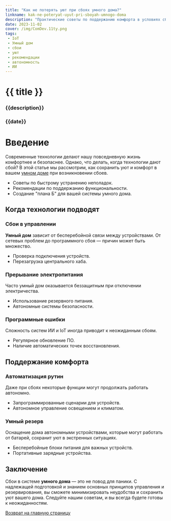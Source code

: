 ```yaml
---
title: "Как не потерять уют при сбоях умного дома?"
linkname: kak-ne-poteryat-uyut-pri-sboyah-umnogo-doma
description: "Практические советы по поддержанию комфорта в условиях сбоев систем умного дома."
date: 2023-11-02
cover: /img/ComDev.11ty.png
tags:
 - IoT
 - Умный дом
 - сбои
 - уют
 - рекомендации
 - автономность
 - ИИ
---
```


# {{ title }}
### {{description}}
### {{date}}

# Введение

Современные технологии делают нашу повседневную жизнь комфортнее и безопаснее. Однако, что делать, когда технологии дают сбой? В этой статье мы рассмотрим, как сохранить уют и комфорт в вашем [умном доме](/) при возникновении сбоев.

* Советы по быстрому устранению неполадок.
* Рекомендации по поддержанию функциональности.
* Создание "плана Б" для вашей системы умного дома.

## Когда технологии подводят

### Сбои в управлении

**Умный дом** зависит от бесперебойной связи между устройствами. От сетевых проблем до программного сбоя — причин может быть множество.

* Проверка подключения устройств.
* Перезагрузка центрального хаба.

### Прерывание электропитания

Часто умный дом оказывается беззащитным при отключении электричества.

* Использование резервного питания.
* Автономные системы безопасности.

### Программные ошибки

Сложность систем ИИ и IoT иногда приводит к неожиданным сбоям.

* Регулярное обновление ПО.
* Наличие автоматических точек восстановления.

## Поддержание комфорта

### Автоматизация рутин

Даже при сбоях некоторые функции могут продолжать работать автономно.

- Запрограммированные сценарии для устройств.
- Автономное управление освещением и климатом.

### Умный резерв

Оснащение дома автономными устройствами, которые могут работать от батарей, сохранит уют в экстренных ситуациях.

* Бесперебойные блоки питания для важных устройств.
* Портативные зарядные устройства.

## Заключение

Сбои в системе **умного дома** — это не повод для паники. С надлежащей подготовкой и знанием основных принципов управления и резервирования, вы сможете минимизировать неудобства и сохранить уют вашего дома. Следуйте нашим советам, и вы всегда будете готовы к неожиданностям.


[Возврат на главную страницу](/)
